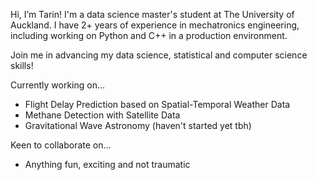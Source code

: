 Hi, I’m Tarin! I'm a data science master's student at The University of Auckland. I have 2+ years of experience in mechatronics engineering, including working on Python and C++ in a production environment.

Join me in advancing my data science, statistical and computer science skills!

Currently working on... 
- Flight Delay Prediction based on Spatial-Temporal Weather Data
- Methane Detection with Satellite Data
- Gravitational Wave Astronomy (haven't started yet tbh)

Keen to collaborate on...
- Anything fun, exciting and not traumatic
